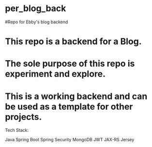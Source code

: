 # per_blog_back

#Repo for Ebby's blog backend

# This repo is a backend for a Blog. 
# The sole purpose of this repo is experiment and explore.
# This is a working backend and can be used as a template for other projects.

Tech Stack:

Java
Spring Boot
Spring Security
MongoDB
JWT
JAX-RS 
Jersey
